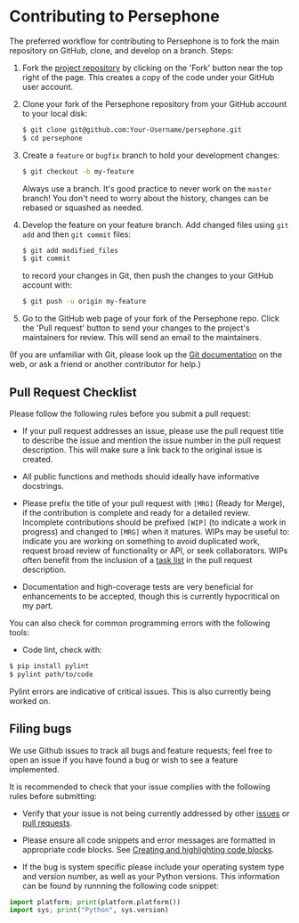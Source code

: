 
Contributing to Persephone
==================================

The preferred workflow for contributing to Persephone is to fork the
main repository on GitHub, clone, and develop on a branch. Steps:

1. Fork the [project repository](https://github.com/oadams/persephone)
   by clicking on the 'Fork' button near the top right of the page. This creates
   a copy of the code under your GitHub user account.

2. Clone your fork of the Persephone repository from your GitHub account to your local disk:

   ```bash
   $ git clone git@github.com:Your-Username/persephone.git
   $ cd persephone
   ```

3. Create a ``feature`` or ``bugfix`` branch to hold your development changes:

   ```bash
   $ git checkout -b my-feature
   ```

   Always use a branch. It's good practice to never work on the ``master`` branch!
   You don't need to worry about the history, changes can be rebased or squashed as needed.

4. Develop the feature on your feature branch. Add changed files using ``git add`` and then ``git commit`` files:

   ```bash
   $ git add modified_files
   $ git commit
   ```

   to record your changes in Git, then push the changes to your GitHub account with:

   ```bash
   $ git push -u origin my-feature
   ```

5. Go to the GitHub web page of your fork of the Persephone repo.  Click the
'Pull request' button to send your changes to the project's maintainers for
review. This will send an
email to the maintainers. 

(If you are unfamiliar with Git, please look up the
[Git documentation](https://git-scm.com/documentation) on the web, or ask a friend or another contributor for help.)

Pull Request Checklist
----------------------

Please follow the following rules before you submit a pull request:

-  If your pull request addresses an issue, please use the pull request title
   to describe the issue and mention the issue number in the pull request description.
   This will make sure a link back to the original issue is created.

-  All public functions and methods should ideally have informative docstrings.

-  Please prefix the title of your pull request with `[MRG]` (Ready for
   Merge), if the contribution is complete and ready for a detailed review.
   Incomplete contributions should be prefixed `[WIP]` (to indicate a work
   in progress) and changed to `[MRG]` when it matures. WIPs may be useful
   to: indicate you are working on something to avoid duplicated work,
   request broad review of functionality or API, or seek collaborators.
   WIPs often benefit from the inclusion of a
   [task list](https://github.com/blog/1375-task-lists-in-gfm-issues-pulls-comments)
   in the pull request description.

-  Documentation and high-coverage tests are very beneficial for enhancements to be accepted, though this is currently hypocritical on my part.


You can also check for common programming errors with the following tools:

-  Code lint, check with:

  ```bash
  $ pip install pylint
  $ pylint path/to/code
  ```

Pylint errors are indicative of critical issues. This is also currently being worked on.

Filing bugs
-----------
We use Github issues to track all bugs and feature requests; feel free to
open an issue if you have found a bug or wish to see a feature implemented.

It is recommended to check that your issue complies with the
following rules before submitting:

-  Verify that your issue is not being currently addressed by other
   [issues](https://github.com/oadams/persephone/issues?q=)
   or [pull requests](https://github.com/oadams/persephone/pulls?q=).

-  Please ensure all code snippets and error messages are formatted in
   appropriate code blocks.
   See [Creating and highlighting code blocks](https://help.github.com/articles/creating-and-highlighting-code-blocks).

-  If the bug is system specific please include your operating system type and version number,
   as well as your Python versions. This information
   can be found by runnning the following code snippet:

  ```python
  import platform; print(platform.platform())
  import sys; print("Python", sys.version)
  ```
